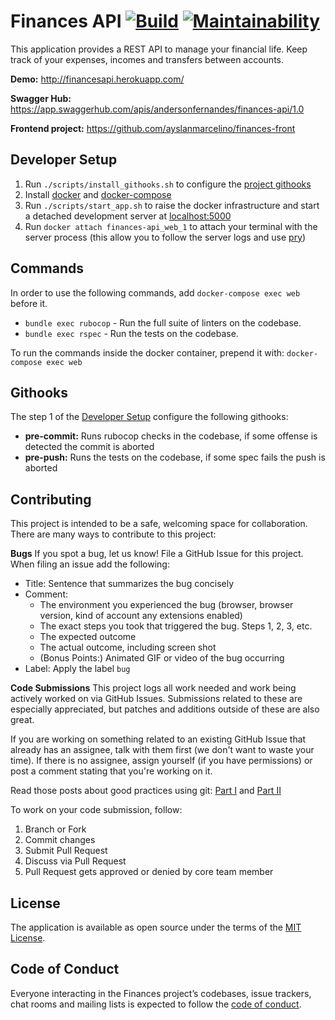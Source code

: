 # Finances API [![Build](https://circleci.com/gh/andersonfernandes/finances-api.svg?style=shield)](https://circleci.com/gh/andersonfernandes/finances-api) [![Maintainability](https://api.codeclimate.com/v1/badges/88419b2509fcfa371c8c/maintainability)](https://codeclimate.com/github/andersonfernandes/finances-api/maintainability)

This application provides a REST API to manage your financial life. Keep track of your expenses, incomes and transfers between accounts.

**Demo:** http://financesapi.herokuapp.com/

**Swagger Hub:** https://app.swaggerhub.com/apis/andersonfernandes/finances-api/1.0

**Frontend project:** https://github.com/ayslanmarcelino/finances-front

## Developer Setup

1. Run `./scripts/install_githooks.sh` to configure the [project githooks](#githooks)
2. Install [docker](https://www.docker.com/) and [docker-compose](https://docs.docker.com/compose/)
3. Run `./scripts/start_app.sh` to raise the docker infrastructure and start a detached development server at [localhost:5000](http://localhost:5000)
4. Run `docker attach finances-api_web_1` to attach your terminal with the server process (this allow you to follow the server logs and use [pry](https://github.com/pry/pry))

## Commands

In order to use the following commands, add `docker-compose exec web` before it.

- `bundle exec rubocop` - Run the full suite of linters on the codebase.
- `bundle exec rspec` - Run the tests on the codebase.

To run the commands inside the docker container, prepend it with: `docker-compose exec web`

## Githooks

The step 1 of the [Developer Setup](#developer-setup) configure the following githooks:

- **pre-commit:** Runs rubocop checks in the codebase, if some offense is detected the commit is aborted
- **pre-push:** Runs the tests on the codebase, if some spec fails the push is aborted

## Contributing

This project is intended to be a safe, welcoming space for collaboration.
There are many ways to contribute to this project:

**Bugs**
If you spot a bug, let us know! File a GitHub Issue for this project. When filing an issue add the following:

- Title: Sentence that summarizes the bug concisely
- Comment:
    - The environment you experienced the bug (browser, browser version, kind of account any extensions enabled)
    - The exact steps you took that triggered the bug. Steps 1, 2, 3, etc.
    - The expected outcome
    - The actual outcome, including screen shot
    - (Bonus Points:) Animated GIF or video of the bug occurring
- Label: Apply the label `bug`

**Code Submissions**
This project logs all work needed and work being actively worked on via GitHub Issues. Submissions related to these are especially appreciated, but patches and additions outside of these are also great.

If you are working on something related to an existing GitHub Issue that already has an assignee, talk with them first (we don't want to waste your time). If there is no assignee, assign yourself (if you have permissions) or post a comment stating that you're working on it.

Read those posts about good practices using git: [Part I](https://medium.com/stantmob/good-practices-using-github-part-i-7ab1985751eb) and [Part II](https://medium.com/stantmob/good-practices-using-github-part-ii-baf416811c9d)

To work on your code submission, follow:

1. Branch or Fork
2. Commit changes
3. Submit Pull Request
4. Discuss via Pull Request
5. Pull Request gets approved or denied by core team member

## License

The application is available as open source under the terms of the [MIT License](https://opensource.org/licenses/MIT).

## Code of Conduct

Everyone interacting in the Finances project’s codebases, issue trackers, chat rooms and mailing lists is expected to follow the [code of conduct](CODE_OF_CONDUCT.md).
